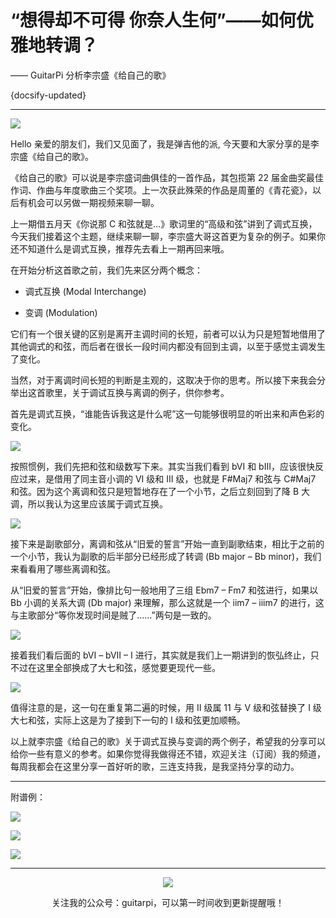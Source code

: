 # “想得却不可得 你奈人生何”——如何优雅地转调？

—— GuitarPi 分析李宗盛《给自己的歌》

{docsify-updated}

---

[![](https://ae01.alicdn.com/kf/H3f90ef7a925b4174a059d90666af160aC.jpg)](https://www.bilibili.com/video/BV1UK411n7z8/)

Hello 亲爱的朋友们，我们又见面了，我是弹吉他的派, 今天要和大家分享的是李宗盛《给自己的歌》。

《给自己的歌》可以说是李宗盛词曲俱佳的一首作品，其包揽第 22 届金曲奖最佳作词、作曲与年度歌曲三个奖项。上一次获此殊荣的作品是周董的《青花瓷》，以后有机会可以另做一期视频来聊一聊。

上一期借五月天《你说那 C 和弦就是…》歌词里的“高级和弦”讲到了调式互换，今天我们接着这个主题，继续来聊一聊，李宗盛大哥这首更为复杂的例子。如果你还不知道什么是调式互换，推荐先去看上一期再回来哦。

在开始分析这首歌之前，我们先来区分两个概念：

- 调式互换 (Modal Interchange)

- 变调 (Modulation)

它们有一个很关键的区别是离开主调时间的长短，前者可以认为只是短暂地借用了其他调式的和弦，而后者在很长一段时间内都没有回到主调，以至于感觉主调发生了变化。

当然，对于离调时间长短的判断是主观的，这取决于你的思考。所以接下来我会分举出这首歌里，关于调试互换与离调的例子，供你参考。

首先是调式互换，“谁能告诉我这是什么呢”这一句能够很明显的听出来和声色彩的变化。

![](https://ae01.alicdn.com/kf/H60217e1398c4419cac3e4e26a7b5046en.jpg)

按照惯例，我们先把和弦和级数写下来。其实当我们看到 bVI 和 bIII，应该很快反应过来，是借用了同主音小调的 VI 级和 III 级，也就是 F#Maj7 和弦与 C#Maj7 和弦。因为这个离调和弦只是短暂地存在了一个小节，之后立刻回到了降 B 大调，所以我认为这里应该属于调式互换。

![](https://ae01.alicdn.com/kf/H990c4990854445e1a3309fa97ec29cf2f.jpg)

接下来是副歌部分，离调和弦从“旧爱的誓言”开始一直到副歌结束，相比于之前的一个小节，我认为副歌的后半部分已经形成了转调 (Bb major – Bb minor)，我们来看看用了哪些离调和弦。

从“旧爱的誓言”开始，像排比句一般地用了三组 Ebm7 – Fm7 和弦进行，如果以 Bb 小调的关系大调 (Db major) 来理解，那么这就是一个 iim7 – iiim7 的进行，这与主歌部分“等你发现时间是贼了……”两句是一致的。

![](https://ae01.alicdn.com/kf/H5f49d570dff540ffb1cc7c305e3408988.jpg)

接着我们看后面的 bVI – bVII – I 进行，其实就是我们上一期讲到的恢弘终止，只不过在这里全部换成了大七和弦，感觉要更现代一些。

![](https://ae01.alicdn.com/kf/Hc1c0532d357b4fb6aded742e675ae41dp.jpg)

值得注意的是，这一句在重复第二遍的时候，用 II 级属 11 与 V 级和弦替换了 I 级大七和弦，实际上这是为了接到下一句的 I 级和弦更加顺畅。

以上就李宗盛《给自己的歌》关于调式互换与变调的两个例子，希望我的分享可以给你一些有意义的参考。如果你觉得我做得还不错，欢迎关注（订阅）我的频道，每周我都会在这里分享一首好听的歌，三连支持我，是我坚持分享的动力。

---

附谱例：

![](https://ae01.alicdn.com/kf/H94ea3bc168f148f583fbfe8eb9713f26b.jpg)

![](https://ae01.alicdn.com/kf/He8157caa56d64394b866cbe8e7fe1d0eS.jpg)

![](https://ae01.alicdn.com/kf/H749a5985db1d402b8d778643b0803f61H.jpg)

---

<center>
<img src="https://ae01.alicdn.com/kf/H9895f02fc19d4932af71c0593d2e356d0.jpg"/>

关注我的公众号：guitarpi，可以第一时间收到更新提醒哦！

</center>
